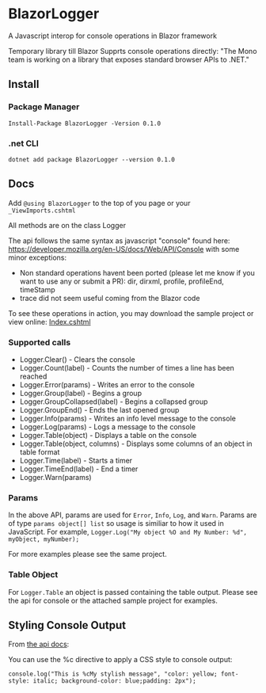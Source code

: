 # BlazorLogger

A Javascript interop for console operations in Blazor framework

Temporary library till Blazor Supprts console operations directly: "The Mono team is working on a library that exposes standard browser APIs to .NET."

## Install

### Package Manager

```
Install-Package BlazorLogger -Version 0.1.0
```

### .net CLI

```
dotnet add package BlazorLogger --version 0.1.0
```

## Docs

Add `@using BlazorLogger` to the top of you page or your `_ViewImports.cshtml`

All methods are on the class Logger

The api follows the same syntax as javascript "console" found here: https://developer.mozilla.org/en-US/docs/Web/API/Console with some minor exceptions:

* Non standard operations havent been ported (please let me know if you want to use any or submit a PR): dir, dirxml, profile, profileEnd, timeStamp
* trace did not seem useful coming from the Blazor code

To see these operations in action, you may download the sample project or view online: [Index.cshtml](https://github.com/chanan/BlazorLogger/blob/master/src/Sample/Pages/Index.cshtml)

### Supported calls

* Logger.Clear() - Clears the console
* Logger.Count(label) - Counts the number of times a line has been reached
* Logger.Error(params) - Writes an error to the console
* Logger.Group(label) - Begins a group
* Logger.GroupCollapsed(label) - Begins a collapsed group
* Logger.GroupEnd() - Ends the last opened group
* Logger.Info(params) - Writes an info level message to the console
* Logger.Log(params) - Logs a message to the console
* Logger.Table(object) - Displays a table on the console
* Logger.Table(object, columns) - Displays some columns of an object in table format
* Logger.Time(label) - Starts a timer
* Logger.TimeEnd(label) - End a timer
* Logger.Warn(params)

### Params

In the above API, params are used for `Error`, `Info`, `Log`, and `Warn`. Params are of type `params object[] list` so usage is similiar to how it used in JavaScript. For example, `Logger.Log("My object %O and My Number: %d", myObject, myNumber);`

For more examples please see the same project.

### Table Object

For `Logger.Table` an object is passed containing the table output. Please see the api for console or the attached sample project for examples.

## Styling Console Output

From [the api docs](https://developer.mozilla.org/en-US/docs/Web/API/console#Outputting_text_to_the_console):

You can use the %c directive to apply a CSS style to console output:

```
console.log("This is %cMy stylish message", "color: yellow; font-style: italic; background-color: blue;padding: 2px");
```



